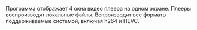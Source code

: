 Программа отображает 4 окна видео плеера на одном экране. Плееры воспроизводят локальные файлы.
Вспроизводит все форматы поддерживаемые системой, включая h264 и HEVC.
